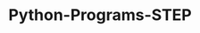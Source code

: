 # Python-Programs-STEP
        
    
                   
                                  
                            
                                            
               
      
  
